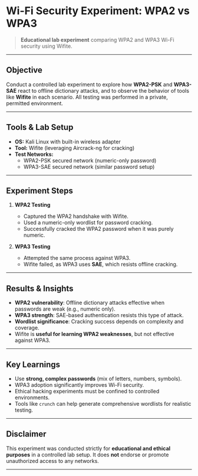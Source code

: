# Wi-Fi Security Experiment: WPA2 vs WPA3

> **Educational lab experiment** comparing WPA2 and WPA3 Wi-Fi security using Wifite.

---

##  Objective
Conduct a controlled lab experiment to explore how **WPA2-PSK** and **WPA3-SAE** react to offline dictionary attacks, and to observe the behavior of tools like **Wifite** in each scenario. All testing was performed in a private, permitted environment.

---

##  Tools & Lab Setup
- **OS:** Kali Linux with built-in wireless adapter  
- **Tool:** Wifite (leveraging Aircrack-ng for cracking)  
- **Test Networks:**
  - WPA2-PSK secured network (numeric-only password)
  - WPA3-SAE secured network (similar password setup)

---

##  Experiment Steps
1. **WPA2 Testing**
   - Captured the WPA2 handshake with Wifite.
   - Used a numeric-only wordlist for password cracking.
   - Successfully cracked the WPA2 password when it was purely numeric.

2. **WPA3 Testing**
   - Attempted the same process against WPA3.
   - Wifite failed, as WPA3 uses **SAE**, which resists offline cracking.

---

##  Results & Insights
- **WPA2 vulnerability**: Offline dictionary attacks effective when passwords are weak (e.g., numeric only).
- **WPA3 strength**: SAE-based authentication resists this type of attack.
- **Wordlist significance**: Cracking success depends on complexity and coverage.
- Wifite is **useful for learning WPA2 weaknesses**, but not effective against WPA3.

---

##  Key Learnings
- Use **strong, complex passwords** (mix of letters, numbers, symbols).
- WPA3 adoption significantly improves Wi-Fi security.
- Ethical hacking experiments must be confined to controlled environments.
- Tools like `crunch` can help generate comprehensive wordlists for realistic testing.

---

##  Disclaimer
This experiment was conducted strictly for **educational and ethical purposes** in a controlled lab setup. It does **not** endorse or promote unauthorized access to any networks.

---


